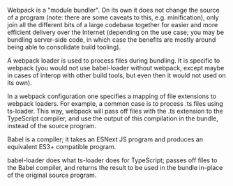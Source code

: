 Webpack is a "module bundler". On its own it does not change the source of a program (note: there are some caveats to this, e.g. minification), only join all the different bits of a large codebase together for easier and more efficient delivery over the Internet (depending on the use case; you may be bundling server-side code, in which case the benefits are mostly around being able to consolidate build tooling).


A webpack loader is used to process files during bundling. It is specific to webpack (you would not use babel-loader without webpack, except maybe in cases of interop with other build tools, but even then it would not used on its own).


In a webpack configuration one specifies a mapping of file extensions to webpack loaders. For example, a common case is to process .ts files using ts-loader. This way, webpack will pass off files with the .ts extension to the TypeScript compiler, and use the output of this compilation in the bundle, instead of the source program.


Babel is a compiler; it takes an ESNext JS program and produces an equivalent ES3+ compatible program.


babel-loader does what ts-loader does for TypeScript; passes off files to the Babel compiler, and returns the result to be used in the bundle in-place of the original source program.